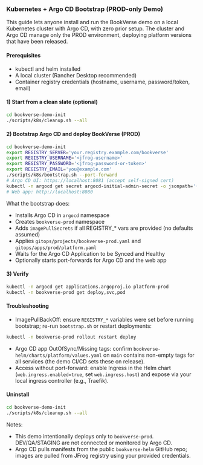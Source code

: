 ### Kubernetes + Argo CD Bootstrap (PROD-only Demo)

This guide lets anyone install and run the BookVerse demo on a local Kubernetes cluster with Argo CD, with zero prior setup. The cluster and Argo CD manage only the PROD environment, deploying platform versions that have been released.

#### Prerequisites
- kubectl and helm installed
- A local cluster (Rancher Desktop recommended)
- Container registry credentials (hostname, username, password/token, email)

#### 1) Start from a clean slate (optional)
```bash
cd bookverse-demo-init
./scripts/k8s/cleanup.sh --all
```

#### 2) Bootstrap Argo CD and deploy BookVerse (PROD)
```bash
cd bookverse-demo-init
export REGISTRY_SERVER='your.registry.example.com/bookverse'
export REGISTRY_USERNAME='<jfrog-username>'
export REGISTRY_PASSWORD='<jfrog-password-or-token>'
export REGISTRY_EMAIL='you@example.com'
./scripts/k8s/bootstrap.sh --port-forward
# Argo CD UI: https://localhost:8081 (accept self-signed cert)
kubectl -n argocd get secret argocd-initial-admin-secret -o jsonpath='{.data.password}' | base64 -d; echo
# Web app: http://localhost:8080
```

What the bootstrap does:
- Installs Argo CD in `argocd` namespace
- Creates `bookverse-prod` namespace
- Adds `imagePullSecrets` if all REGISTRY_* vars are provided (no defaults assumed)
- Applies `gitops/projects/bookverse-prod.yaml` and `gitops/apps/prod/platform.yaml`
- Waits for the Argo CD Application to be Synced and Healthy
- Optionally starts port-forwards for Argo CD and the web app

#### 3) Verify
```bash
kubectl -n argocd get applications.argoproj.io platform-prod
kubectl -n bookverse-prod get deploy,svc,pod
```

#### Troubleshooting
- ImagePullBackOff: ensure `REGISTRY_*` variables were set before running bootstrap; re-run `bootstrap.sh` or restart deployments:
```bash
kubectl -n bookverse-prod rollout restart deploy
```
- Argo CD app OutOfSync/Missing tags: confirm `bookverse-helm/charts/platform/values.yaml` on `main` contains non-empty tags for all services (the demo CI/CD sets these on release).
- Access without port-forward: enable Ingress in the Helm chart (`web.ingress.enabled=true`, set `web.ingress.host`) and expose via your local ingress controller (e.g., Traefik).

#### Uninstall
```bash
cd bookverse-demo-init
./scripts/k8s/cleanup.sh --all
```

Notes:
- This demo intentionally deploys only to `bookverse-prod`. DEV/QA/STAGING are not connected or monitored by Argo CD.
- Argo CD pulls manifests from the public `bookverse-helm` GitHub repo; images are pulled from JFrog registry using your provided credentials.


